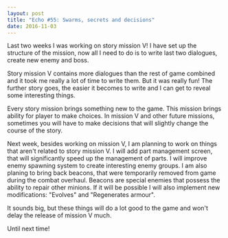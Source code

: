 ```yaml
---
layout: post
title: "Echo #55: Swarms, secrets and decisions"
date: 2016-11-03
---
```

Last two weeks I was working on story mission V!
I have set up the structure of the mission, now all I need to do is to write last two dialogues, create new enemy and boss.

Story mission V contains more dialogues than the rest of game combined and it took me really a lot of time to write them.
But it was really fun!
The further story goes, the easier it becomes to write and I can get to reveal some interesting things.

Every story mission brings something new to the game.
This mission brings ability for player to make choices.
In mission V and other future missions, sometimes you will have to make decisions that will slightly change the course of the story.

Next week, besides working on mission V, I am planning to work on things that aren't related to story mission V.
I will add part management screen, that will significantly speed up the management of parts.
I will improve enemy spawning system to create interesting enemy groups.
I am also planing to bring back beacons, that were temporarily removed from game during the combat overhaul.
Beacons are special enemies that possess the ability to repair other minions.
If it will be possible I will also implement new modifications: "Evolves" and "Regenerates armour".

It sounds big, but these things will do a lot good to the game and won't delay the release of mission V much.

Until next time!

[](http://i.imgur.com/qrx5wXl.png)
